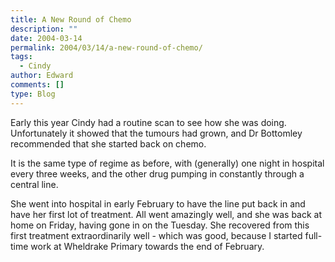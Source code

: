 ```yaml
---
title: A New Round of Chemo
description: ""
date: 2004-03-14
permalink: 2004/03/14/a-new-round-of-chemo/
tags:
  - Cindy
author: Edward
comments: []
type: Blog
---
```


Early this year Cindy had a routine scan to see how she was doing.
Unfortunately it showed that the tumours had grown, and Dr Bottomley
recommended that she started back on chemo.

It is the same type of regime as before, with (generally) one night in
hospital every three weeks, and the other drug pumping in constantly
through a central line.

She went into hospital in early February to have the line put back in
and have her first lot of treatment. All went amazingly well, and she
was back at home on Friday, having gone in on the Tuesday. She recovered
from this first treatment extraordinarily well - which was good, because
I started full-time work at Wheldrake Primary towards the end of
February.

